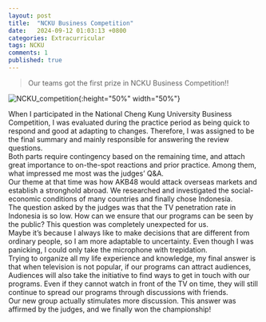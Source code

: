```yaml
---
layout: post
title:  "NCKU Business Competition"
date:   2024-09-12 01:03:13 +0800
categories: Extracurricular
tags: NCKU
comments: 1
published: true
---
```

> Our teams got the first prize in NCKU Business Competition!! 

![NCKU_competition](https://hackmd.io/_uploads/Bkx218yT0.png){:height="50%" width="50%"}

When I participated in the National Cheng Kung University Business Competition, I was evaluated during the practice period as being quick to respond and good at adapting to changes. Therefore, I was assigned to be the final summary and mainly responsible for answering the review questions.
<br>
Both parts require contingency based on the remaining time, and attach great importance to on-the-spot reactions and prior practice. Among them, what impressed me most was the judges’ Q&A.
<br>
Our theme at that time was how AKB48 would attack overseas markets and establish a stronghold abroad. We researched and investigated the social-economic conditions of many countries and finally chose Indonesia.
<br>
The question asked by the judges was that the TV penetration rate in Indonesia is so low. How can we ensure that our programs can be seen by the public? This question was completely unexpected for us.
<br>
Maybe it’s because I always like to make decisions that are different from ordinary people, so I am more adaptable to uncertainty. Even though I was panicking, I could only take the microphone with trepidation.
<br>
Trying to organize all my life experience and knowledge, my final answer is that when television is not popular, if our programs can attract audiences,
Audiences will also take the initiative to find ways to get in touch with our programs. Even if they cannot watch in front of the TV on time, they will still continue to spread our programs through discussions with friends.
<br>
Our new group actually stimulates more discussion. This answer was affirmed by the judges, and we finally won the championship!